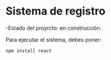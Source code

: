 <h1> Sistema de registro</h1>

-Estado del proyrcto: en construcción.

Para ejecutar el sistema, debes poner:

 ```npm install react```

